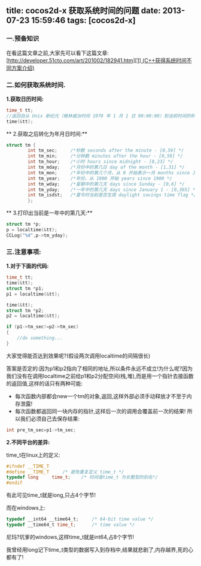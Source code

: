 title: cocos2d-x 获取系统时间的问题
date: 2013-07-23 15:59:46
tags: [cocos2d-x]
---

### 一.预备知识

在看这篇文章之前,大家先可以看下这篇文章:[http://developer.51cto.com/art/201002/182941.htm][1] (C++获得系统时间不同方案介绍)
<!--more-->


### 二.如何获取系统时间.

**1.获取日历时间:**
```c++
time_t tt;
//返回自从 Unix 新纪元（格林威治时间 1970 年 1 月 1 日 00:00:00）到当前时间的秒数。
time(&tt);
```
** 2.获取之后转化为年月日时间:**
```c++
struct tm {
        int tm_sec;     /*秒数 seconds after the minute - [0,59] */
        int tm_min;     /*分钟数 minutes after the hour - [0,59] */
        int tm_hour;    /*小时 hours since midnight - [0,23] */
        int tm_mday;    /*月份中的第几日 day of the month - [1,31] */
        int tm_mon;     /*年份中的第几个月，从 0 开始表示一月 months since January - [0,11] */
        int tm_year;    /*年份，从 1900 开始 years since 1900 */
        int tm_wday;    /*星期中的第几天 days since Sunday - [0,6] */
        int tm_yday;    /*一年中的第几天 days since January 1 - [0,365] */
        int tm_isdst;   /*夏令时当前是否生效 daylight savings time flag */
        };
```
** 3.打印出当前是一年中的第几天:**
```c++
struct tm *p;
p = localtime(&tt);
CCLog("%d",p->tm_yday);
```

### **三.注意事项:**

**1.对于下面的代码:**
```c++
time_t tt;
time(&tt);
struct tm *p1;
p1 = localtime(&tt);

time(&tt);
struct tm *p2;
p2 = localtime(&tt);

if (p1->tm_sec!=p2->tm_sec)
{
	//do something...
}
```
大家觉得能否达到效果呢?(假设两次调用localtime的间隔很长)

答案是否定的:因为p1和p2指向了相同的地址,所以条件永远不成立!为什么呢?因为我们没有在调用localtime之前给p1和p2分配空间(栈,堆),而是用一个指针去接函数的返回值,这样的话只有两种可能:

*   每次函数内部都会new一个tm的对象,返回,这样外部必须手动释放才不至于内存泄露!
*   每次函数都返回同一块内存的指针,这样后一次的调用会覆盖前一次的结果!
所以我们必须自己去保存结果:
```c++
int pre_tm_sec=p1->tm_sec;
```


**2.不同平台的差异:**

time_t在linux上的定义:
```c++
#ifndef __TIME_T
#define __TIME_T     /* 避免重复定义 time_t */
typedef long     time_t;    /* 时间值time_t 为长整型的别名*/
#endif
```
有此可见time_t就是long,只占4个字节!



而在windows上:
```c++
typedef __int64 __time64_t;     /* 64-bit time value */
typedef __time64_t time_t;      /* time value */
```
尼玛?坑爹的windows,这样time_t就是int64,占8个字节!



我曾经用long记下time_t类型的数据写入到存档中,结果就悲剧了,内存越界,死的心都有了!












[1]: http://developer.51cto.com/art/201002/182941.htm